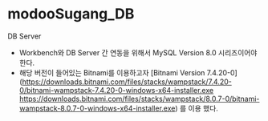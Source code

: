 # modooSugang_DB
DB Server

* Workbench와 DB Server 간 연동을 위해서 MySQL Version 8.0 시리즈이어야 한다.
* 해당 버전이 들어있는 Bitnami를 이용하고자 [Bitnami Version 7.4.20-0](https://downloads.bitnami.com/files/stacks/wampstack/7.4.20-0/bitnami-wampstack-7.4.20-0-windows-x64-installer.exe https://downloads.bitnami.com/files/stacks/wampstack/8.0.7-0/bitnami-wampstack-8.0.7-0-windows-x64-installer.exe) 를 이용 했다.

